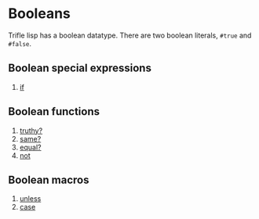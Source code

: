 # Booleans

Trifle lisp has a boolean datatype. There are two boolean literals,
`#true` and `#false`.

## Boolean special expressions

1. [if](Booleans-If.md)

## Boolean functions

1. [truthy?](Booleans-Truthy.md)
2. [same?](Booleans-Same.md)
3. [equal?](Booleans-Equal.md)
4. [not](Booleans-Not.md)

## Boolean macros

1. [unless](Booleans-Unless.md)
2. [case](Booleans-Case.md)
